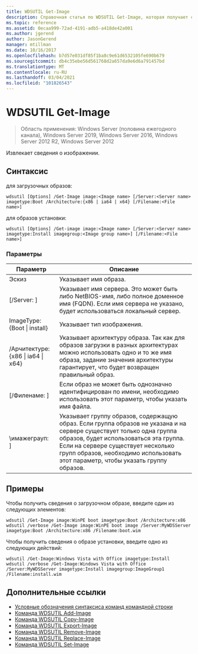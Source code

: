 ```yaml
---
title: WDSUTIL Get-Image
description: Справочная статья по WDSUTIL Get-Image, которая получает сведения о изображении.
ms.topic: reference
ms.assetid: 0ecaa999-72ad-4191-adb5-a418de42a001
ms.author: jgerend
author: JasonGerend
manager: mtillman
ms.date: 10/16/2017
ms.openlocfilehash: b7d57e031df85f1ba8c9e61d6532105fe690b679
ms.sourcegitcommit: db4c35ebe56d561768d2a657da9e6d6a791457bd
ms.translationtype: MT
ms.contentlocale: ru-RU
ms.lasthandoff: 03/04/2021
ms.locfileid: "101826543"
---
```

# <a name="wdsutil-get-image"></a>WDSUTIL Get-Image

> Область применения: Windows Server (половина ежегодного канала), Windows Server 2019, Windows Server 2016, Windows Server 2012 R2, Windows Server 2012

Извлекает сведения о изображении.

## <a name="syntax"></a>Синтаксис
для загрузочных образов:
```
wdsutil [Options] /Get-Image image:<Image name> [/Server:<Server name> imagetype:Boot /Architecture:{x86 | ia64 | x64} [/Filename:<File name>]
```
для образов установки:
```
wdsutil [Options] /Get-image image:<Image name> [/Server:<Server name> imagetype:Install imagegroup:<Image group name>] [/Filename:<File name>]
```
### <a name="parameters"></a>Параметры
|Параметр|Описание|
|-------|--------|
| Эскиз<Image name>|Указывает имя образа.|
|[/Server: <Server name> ]|Указывает имя сервера. Это может быть либо NetBIOS-имя, либо полное доменное имя (FQDN). Если имя сервера не указано, будет использоваться локальный сервер.|
| ImageType: {Boot &#124; install}|Указывает тип изображения.|
|/Арчитектуре: {x86 &#124; ia64 &#124; x64}|Указывает архитектуру образа. Так как для образов загрузки в разных архитектурах можно использовать одно и то же имя образа, задание значения архитектуры гарантирует, что будет возвращен правильный образ.|
|[/Филенаме: <File name> ]|Если образ не может быть однозначно идентифицирован по имени, необходимо использовать этот параметр, чтобы указать имя файла.|
|\имажеграуп: <Image group name> ]|Указывает группу образов, содержащую образ. Если группа образов не указана и на сервере существует только одна группа образов, будет использоваться эта группа. Если на сервере существует несколько групп образов, необходимо использовать этот параметр, чтобы указать группу образов.|
## <a name="examples"></a>Примеры
Чтобы получить сведения о загрузочном образе, введите один из следующих элементов:
```
wdsutil /Get-Image image:WinPE boot imagetype:Boot /Architecture:x86
wdsutil /verbose /Get-Image image:WinPE boot image /Server:MyWDSServer imagetype:Boot /Architecture:x86 /Filename:boot.wim
```
Чтобы получить сведения о образе установки, введите одно из следующих действий:
```
wdsutil /Get-Image:Windows Vista with Office imagetype:Install
wdsutil /verbose /Get-Image:Windows Vista with Office /Server:MyWDSServer imagetype:Install imagegroup:ImageGroup1 /Filename:install.wim
```
## <a name="additional-references"></a>Дополнительные ссылки
- [Условные обозначения синтаксиса команд командной строки](command-line-syntax-key.md)
- [Команда WDSUTIL Add-Image](wdsutil-add-image.md)
- [Команда WDSUTIL Copy-Image](wdsutil-copy-image.md)
- [Команда WDSUTIL Export-Image](wdsutil-export-image.md)
- [Команда WDSUTIL Remove-Image](wdsutil-remove-image.md)
- [Команда WDSUTIL Replace-Image](wdsutil-replace-image.md)
- [Команда WDSUTIL Set-Image](wdsutil-set-image.md)
